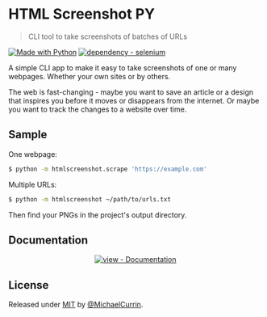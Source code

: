 # HTML Screenshot PY
> CLI tool to take screenshots of batches of URLs

[![Made with Python](https://img.shields.io/badge/Python->=3.6-blue?logo=python&logoColor=white)](https://python.org)
[![dependency - selenium](https://img.shields.io/badge/selenium-3-blue)](https://pypi.org/project/selenium)

A simple CLI app to make it easy to take screenshots of one or many webpages. Whether your own sites or by others.

The web is fast-changing - maybe you want to save an article or a design that inspires you before it moves or disappears from the internet. Or maybe you want to track the changes to a website over time.


## Sample

One webpage:

```sh
$ python -m htmlscreenshot.scrape 'https://example.com'
```

Multiple URLs:

```sh
$ python -m htmlscreenshot ~/path/to/urls.txt
```

Then find your PNGs in the project's output directory.


## Documentation

<div align="center">

[![view - Documentation](https://img.shields.io/badge/view-Documentation-blue?style=for-the-badge)](/docs/)

</div>


## License

Released under [MIT](/LICENSE) by [@MichaelCurrin](https://github.com/MichaelCurrin).
